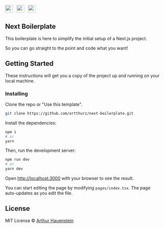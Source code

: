 <p>
<img src="https://img.shields.io/badge/next.js-000000?style=for-the-badge&logo=nextdotjs&logoColor=white" height="25px"/>
&nbsp;
<img src="https://img.shields.io/badge/TypeScript-007ACC?style=for-the-badge&logo=typescript&logoColor=white" height="25px"/>
&nbsp;
<img src="https://img.shields.io/badge/styled--components-DB7093?style=for-the-badge&logo=styled-components&logoColor=white" height="25px"/>
<p/>

## Next Boilerplate

This boilerplate is here to simplify the initial setup of a Next.js project.

So you can go straight to the point and code what you want!

## Getting Started

These instructions will get you a copy of the project up and running on your local machine.

### Installing

Clone the repo or "Use this template".

```bash
git clone https://github.com/artthurz/next-boilerplate.git
```

Install the dependencies:

```bash
npm i
# or
yarn
```

Then, run the development server:

```bash
npm run dev
# or
yarn dev
```

Open [http://localhost:3000](http://localhost:3000) with your browser to see the result.

You can start editing the page by modifying `pages/index.tsx`. The page auto-updates as you edit the file.

## License

MIT License © [Arthur Hauenstein](https://github.com/artthurz)
